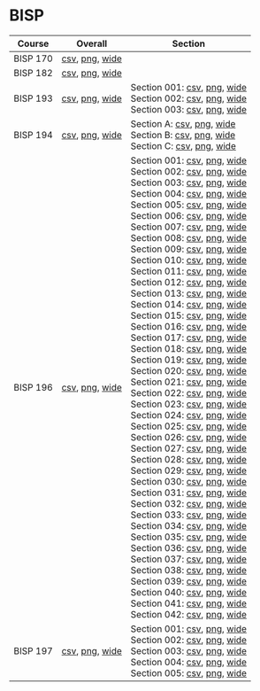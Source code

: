 # BISP

| Course | Overall | Section |
| ------ | ------- | ------- |
| BISP 170 | [csv](https://github.com/UCSD-Historical-Enrollment-Data/2025Spring/blob/main/overall/BISP%20170.csv), [png](https://raw.githubusercontent.com/UCSD-Historical-Enrollment-Data/2025Spring/main/plot_overall/BISP%20170.png), [wide](https://raw.githubusercontent.com/UCSD-Historical-Enrollment-Data/2025Spring/main/plot_overall_wide/BISP%20170.png) |  |
| BISP 182 | [csv](https://github.com/UCSD-Historical-Enrollment-Data/2025Spring/blob/main/overall/BISP%20182.csv), [png](https://raw.githubusercontent.com/UCSD-Historical-Enrollment-Data/2025Spring/main/plot_overall/BISP%20182.png), [wide](https://raw.githubusercontent.com/UCSD-Historical-Enrollment-Data/2025Spring/main/plot_overall_wide/BISP%20182.png) |  |
| BISP 193 | [csv](https://github.com/UCSD-Historical-Enrollment-Data/2025Spring/blob/main/overall/BISP%20193.csv), [png](https://raw.githubusercontent.com/UCSD-Historical-Enrollment-Data/2025Spring/main/plot_overall/BISP%20193.png), [wide](https://raw.githubusercontent.com/UCSD-Historical-Enrollment-Data/2025Spring/main/plot_overall_wide/BISP%20193.png) | Section 001: [csv](https://github.com/UCSD-Historical-Enrollment-Data/2025Spring/blob/main/section/BISP%20193_001.csv), [png](https://raw.githubusercontent.com/UCSD-Historical-Enrollment-Data/2025Spring/main/plot_section/BISP%20193_001.png), [wide](https://raw.githubusercontent.com/UCSD-Historical-Enrollment-Data/2025Spring/main/plot_section_wide/BISP%20193_001.png)<br>Section 002: [csv](https://github.com/UCSD-Historical-Enrollment-Data/2025Spring/blob/main/section/BISP%20193_002.csv), [png](https://raw.githubusercontent.com/UCSD-Historical-Enrollment-Data/2025Spring/main/plot_section/BISP%20193_002.png), [wide](https://raw.githubusercontent.com/UCSD-Historical-Enrollment-Data/2025Spring/main/plot_section_wide/BISP%20193_002.png)<br>Section 003: [csv](https://github.com/UCSD-Historical-Enrollment-Data/2025Spring/blob/main/section/BISP%20193_003.csv), [png](https://raw.githubusercontent.com/UCSD-Historical-Enrollment-Data/2025Spring/main/plot_section/BISP%20193_003.png), [wide](https://raw.githubusercontent.com/UCSD-Historical-Enrollment-Data/2025Spring/main/plot_section_wide/BISP%20193_003.png) |
| BISP 194 | [csv](https://github.com/UCSD-Historical-Enrollment-Data/2025Spring/blob/main/overall/BISP%20194.csv), [png](https://raw.githubusercontent.com/UCSD-Historical-Enrollment-Data/2025Spring/main/plot_overall/BISP%20194.png), [wide](https://raw.githubusercontent.com/UCSD-Historical-Enrollment-Data/2025Spring/main/plot_overall_wide/BISP%20194.png) | Section A: [csv](https://github.com/UCSD-Historical-Enrollment-Data/2025Spring/blob/main/section/BISP%20194_A.csv), [png](https://raw.githubusercontent.com/UCSD-Historical-Enrollment-Data/2025Spring/main/plot_section/BISP%20194_A.png), [wide](https://raw.githubusercontent.com/UCSD-Historical-Enrollment-Data/2025Spring/main/plot_section_wide/BISP%20194_A.png)<br>Section B: [csv](https://github.com/UCSD-Historical-Enrollment-Data/2025Spring/blob/main/section/BISP%20194_B.csv), [png](https://raw.githubusercontent.com/UCSD-Historical-Enrollment-Data/2025Spring/main/plot_section/BISP%20194_B.png), [wide](https://raw.githubusercontent.com/UCSD-Historical-Enrollment-Data/2025Spring/main/plot_section_wide/BISP%20194_B.png)<br>Section C: [csv](https://github.com/UCSD-Historical-Enrollment-Data/2025Spring/blob/main/section/BISP%20194_C.csv), [png](https://raw.githubusercontent.com/UCSD-Historical-Enrollment-Data/2025Spring/main/plot_section/BISP%20194_C.png), [wide](https://raw.githubusercontent.com/UCSD-Historical-Enrollment-Data/2025Spring/main/plot_section_wide/BISP%20194_C.png) |
| BISP 196 | [csv](https://github.com/UCSD-Historical-Enrollment-Data/2025Spring/blob/main/overall/BISP%20196.csv), [png](https://raw.githubusercontent.com/UCSD-Historical-Enrollment-Data/2025Spring/main/plot_overall/BISP%20196.png), [wide](https://raw.githubusercontent.com/UCSD-Historical-Enrollment-Data/2025Spring/main/plot_overall_wide/BISP%20196.png) | Section 001: [csv](https://github.com/UCSD-Historical-Enrollment-Data/2025Spring/blob/main/section/BISP%20196_001.csv), [png](https://raw.githubusercontent.com/UCSD-Historical-Enrollment-Data/2025Spring/main/plot_section/BISP%20196_001.png), [wide](https://raw.githubusercontent.com/UCSD-Historical-Enrollment-Data/2025Spring/main/plot_section_wide/BISP%20196_001.png)<br>Section 002: [csv](https://github.com/UCSD-Historical-Enrollment-Data/2025Spring/blob/main/section/BISP%20196_002.csv), [png](https://raw.githubusercontent.com/UCSD-Historical-Enrollment-Data/2025Spring/main/plot_section/BISP%20196_002.png), [wide](https://raw.githubusercontent.com/UCSD-Historical-Enrollment-Data/2025Spring/main/plot_section_wide/BISP%20196_002.png)<br>Section 003: [csv](https://github.com/UCSD-Historical-Enrollment-Data/2025Spring/blob/main/section/BISP%20196_003.csv), [png](https://raw.githubusercontent.com/UCSD-Historical-Enrollment-Data/2025Spring/main/plot_section/BISP%20196_003.png), [wide](https://raw.githubusercontent.com/UCSD-Historical-Enrollment-Data/2025Spring/main/plot_section_wide/BISP%20196_003.png)<br>Section 004: [csv](https://github.com/UCSD-Historical-Enrollment-Data/2025Spring/blob/main/section/BISP%20196_004.csv), [png](https://raw.githubusercontent.com/UCSD-Historical-Enrollment-Data/2025Spring/main/plot_section/BISP%20196_004.png), [wide](https://raw.githubusercontent.com/UCSD-Historical-Enrollment-Data/2025Spring/main/plot_section_wide/BISP%20196_004.png)<br>Section 005: [csv](https://github.com/UCSD-Historical-Enrollment-Data/2025Spring/blob/main/section/BISP%20196_005.csv), [png](https://raw.githubusercontent.com/UCSD-Historical-Enrollment-Data/2025Spring/main/plot_section/BISP%20196_005.png), [wide](https://raw.githubusercontent.com/UCSD-Historical-Enrollment-Data/2025Spring/main/plot_section_wide/BISP%20196_005.png)<br>Section 006: [csv](https://github.com/UCSD-Historical-Enrollment-Data/2025Spring/blob/main/section/BISP%20196_006.csv), [png](https://raw.githubusercontent.com/UCSD-Historical-Enrollment-Data/2025Spring/main/plot_section/BISP%20196_006.png), [wide](https://raw.githubusercontent.com/UCSD-Historical-Enrollment-Data/2025Spring/main/plot_section_wide/BISP%20196_006.png)<br>Section 007: [csv](https://github.com/UCSD-Historical-Enrollment-Data/2025Spring/blob/main/section/BISP%20196_007.csv), [png](https://raw.githubusercontent.com/UCSD-Historical-Enrollment-Data/2025Spring/main/plot_section/BISP%20196_007.png), [wide](https://raw.githubusercontent.com/UCSD-Historical-Enrollment-Data/2025Spring/main/plot_section_wide/BISP%20196_007.png)<br>Section 008: [csv](https://github.com/UCSD-Historical-Enrollment-Data/2025Spring/blob/main/section/BISP%20196_008.csv), [png](https://raw.githubusercontent.com/UCSD-Historical-Enrollment-Data/2025Spring/main/plot_section/BISP%20196_008.png), [wide](https://raw.githubusercontent.com/UCSD-Historical-Enrollment-Data/2025Spring/main/plot_section_wide/BISP%20196_008.png)<br>Section 009: [csv](https://github.com/UCSD-Historical-Enrollment-Data/2025Spring/blob/main/section/BISP%20196_009.csv), [png](https://raw.githubusercontent.com/UCSD-Historical-Enrollment-Data/2025Spring/main/plot_section/BISP%20196_009.png), [wide](https://raw.githubusercontent.com/UCSD-Historical-Enrollment-Data/2025Spring/main/plot_section_wide/BISP%20196_009.png)<br>Section 010: [csv](https://github.com/UCSD-Historical-Enrollment-Data/2025Spring/blob/main/section/BISP%20196_010.csv), [png](https://raw.githubusercontent.com/UCSD-Historical-Enrollment-Data/2025Spring/main/plot_section/BISP%20196_010.png), [wide](https://raw.githubusercontent.com/UCSD-Historical-Enrollment-Data/2025Spring/main/plot_section_wide/BISP%20196_010.png)<br>Section 011: [csv](https://github.com/UCSD-Historical-Enrollment-Data/2025Spring/blob/main/section/BISP%20196_011.csv), [png](https://raw.githubusercontent.com/UCSD-Historical-Enrollment-Data/2025Spring/main/plot_section/BISP%20196_011.png), [wide](https://raw.githubusercontent.com/UCSD-Historical-Enrollment-Data/2025Spring/main/plot_section_wide/BISP%20196_011.png)<br>Section 012: [csv](https://github.com/UCSD-Historical-Enrollment-Data/2025Spring/blob/main/section/BISP%20196_012.csv), [png](https://raw.githubusercontent.com/UCSD-Historical-Enrollment-Data/2025Spring/main/plot_section/BISP%20196_012.png), [wide](https://raw.githubusercontent.com/UCSD-Historical-Enrollment-Data/2025Spring/main/plot_section_wide/BISP%20196_012.png)<br>Section 013: [csv](https://github.com/UCSD-Historical-Enrollment-Data/2025Spring/blob/main/section/BISP%20196_013.csv), [png](https://raw.githubusercontent.com/UCSD-Historical-Enrollment-Data/2025Spring/main/plot_section/BISP%20196_013.png), [wide](https://raw.githubusercontent.com/UCSD-Historical-Enrollment-Data/2025Spring/main/plot_section_wide/BISP%20196_013.png)<br>Section 014: [csv](https://github.com/UCSD-Historical-Enrollment-Data/2025Spring/blob/main/section/BISP%20196_014.csv), [png](https://raw.githubusercontent.com/UCSD-Historical-Enrollment-Data/2025Spring/main/plot_section/BISP%20196_014.png), [wide](https://raw.githubusercontent.com/UCSD-Historical-Enrollment-Data/2025Spring/main/plot_section_wide/BISP%20196_014.png)<br>Section 015: [csv](https://github.com/UCSD-Historical-Enrollment-Data/2025Spring/blob/main/section/BISP%20196_015.csv), [png](https://raw.githubusercontent.com/UCSD-Historical-Enrollment-Data/2025Spring/main/plot_section/BISP%20196_015.png), [wide](https://raw.githubusercontent.com/UCSD-Historical-Enrollment-Data/2025Spring/main/plot_section_wide/BISP%20196_015.png)<br>Section 016: [csv](https://github.com/UCSD-Historical-Enrollment-Data/2025Spring/blob/main/section/BISP%20196_016.csv), [png](https://raw.githubusercontent.com/UCSD-Historical-Enrollment-Data/2025Spring/main/plot_section/BISP%20196_016.png), [wide](https://raw.githubusercontent.com/UCSD-Historical-Enrollment-Data/2025Spring/main/plot_section_wide/BISP%20196_016.png)<br>Section 017: [csv](https://github.com/UCSD-Historical-Enrollment-Data/2025Spring/blob/main/section/BISP%20196_017.csv), [png](https://raw.githubusercontent.com/UCSD-Historical-Enrollment-Data/2025Spring/main/plot_section/BISP%20196_017.png), [wide](https://raw.githubusercontent.com/UCSD-Historical-Enrollment-Data/2025Spring/main/plot_section_wide/BISP%20196_017.png)<br>Section 018: [csv](https://github.com/UCSD-Historical-Enrollment-Data/2025Spring/blob/main/section/BISP%20196_018.csv), [png](https://raw.githubusercontent.com/UCSD-Historical-Enrollment-Data/2025Spring/main/plot_section/BISP%20196_018.png), [wide](https://raw.githubusercontent.com/UCSD-Historical-Enrollment-Data/2025Spring/main/plot_section_wide/BISP%20196_018.png)<br>Section 019: [csv](https://github.com/UCSD-Historical-Enrollment-Data/2025Spring/blob/main/section/BISP%20196_019.csv), [png](https://raw.githubusercontent.com/UCSD-Historical-Enrollment-Data/2025Spring/main/plot_section/BISP%20196_019.png), [wide](https://raw.githubusercontent.com/UCSD-Historical-Enrollment-Data/2025Spring/main/plot_section_wide/BISP%20196_019.png)<br>Section 020: [csv](https://github.com/UCSD-Historical-Enrollment-Data/2025Spring/blob/main/section/BISP%20196_020.csv), [png](https://raw.githubusercontent.com/UCSD-Historical-Enrollment-Data/2025Spring/main/plot_section/BISP%20196_020.png), [wide](https://raw.githubusercontent.com/UCSD-Historical-Enrollment-Data/2025Spring/main/plot_section_wide/BISP%20196_020.png)<br>Section 021: [csv](https://github.com/UCSD-Historical-Enrollment-Data/2025Spring/blob/main/section/BISP%20196_021.csv), [png](https://raw.githubusercontent.com/UCSD-Historical-Enrollment-Data/2025Spring/main/plot_section/BISP%20196_021.png), [wide](https://raw.githubusercontent.com/UCSD-Historical-Enrollment-Data/2025Spring/main/plot_section_wide/BISP%20196_021.png)<br>Section 022: [csv](https://github.com/UCSD-Historical-Enrollment-Data/2025Spring/blob/main/section/BISP%20196_022.csv), [png](https://raw.githubusercontent.com/UCSD-Historical-Enrollment-Data/2025Spring/main/plot_section/BISP%20196_022.png), [wide](https://raw.githubusercontent.com/UCSD-Historical-Enrollment-Data/2025Spring/main/plot_section_wide/BISP%20196_022.png)<br>Section 023: [csv](https://github.com/UCSD-Historical-Enrollment-Data/2025Spring/blob/main/section/BISP%20196_023.csv), [png](https://raw.githubusercontent.com/UCSD-Historical-Enrollment-Data/2025Spring/main/plot_section/BISP%20196_023.png), [wide](https://raw.githubusercontent.com/UCSD-Historical-Enrollment-Data/2025Spring/main/plot_section_wide/BISP%20196_023.png)<br>Section 024: [csv](https://github.com/UCSD-Historical-Enrollment-Data/2025Spring/blob/main/section/BISP%20196_024.csv), [png](https://raw.githubusercontent.com/UCSD-Historical-Enrollment-Data/2025Spring/main/plot_section/BISP%20196_024.png), [wide](https://raw.githubusercontent.com/UCSD-Historical-Enrollment-Data/2025Spring/main/plot_section_wide/BISP%20196_024.png)<br>Section 025: [csv](https://github.com/UCSD-Historical-Enrollment-Data/2025Spring/blob/main/section/BISP%20196_025.csv), [png](https://raw.githubusercontent.com/UCSD-Historical-Enrollment-Data/2025Spring/main/plot_section/BISP%20196_025.png), [wide](https://raw.githubusercontent.com/UCSD-Historical-Enrollment-Data/2025Spring/main/plot_section_wide/BISP%20196_025.png)<br>Section 026: [csv](https://github.com/UCSD-Historical-Enrollment-Data/2025Spring/blob/main/section/BISP%20196_026.csv), [png](https://raw.githubusercontent.com/UCSD-Historical-Enrollment-Data/2025Spring/main/plot_section/BISP%20196_026.png), [wide](https://raw.githubusercontent.com/UCSD-Historical-Enrollment-Data/2025Spring/main/plot_section_wide/BISP%20196_026.png)<br>Section 027: [csv](https://github.com/UCSD-Historical-Enrollment-Data/2025Spring/blob/main/section/BISP%20196_027.csv), [png](https://raw.githubusercontent.com/UCSD-Historical-Enrollment-Data/2025Spring/main/plot_section/BISP%20196_027.png), [wide](https://raw.githubusercontent.com/UCSD-Historical-Enrollment-Data/2025Spring/main/plot_section_wide/BISP%20196_027.png)<br>Section 028: [csv](https://github.com/UCSD-Historical-Enrollment-Data/2025Spring/blob/main/section/BISP%20196_028.csv), [png](https://raw.githubusercontent.com/UCSD-Historical-Enrollment-Data/2025Spring/main/plot_section/BISP%20196_028.png), [wide](https://raw.githubusercontent.com/UCSD-Historical-Enrollment-Data/2025Spring/main/plot_section_wide/BISP%20196_028.png)<br>Section 029: [csv](https://github.com/UCSD-Historical-Enrollment-Data/2025Spring/blob/main/section/BISP%20196_029.csv), [png](https://raw.githubusercontent.com/UCSD-Historical-Enrollment-Data/2025Spring/main/plot_section/BISP%20196_029.png), [wide](https://raw.githubusercontent.com/UCSD-Historical-Enrollment-Data/2025Spring/main/plot_section_wide/BISP%20196_029.png)<br>Section 030: [csv](https://github.com/UCSD-Historical-Enrollment-Data/2025Spring/blob/main/section/BISP%20196_030.csv), [png](https://raw.githubusercontent.com/UCSD-Historical-Enrollment-Data/2025Spring/main/plot_section/BISP%20196_030.png), [wide](https://raw.githubusercontent.com/UCSD-Historical-Enrollment-Data/2025Spring/main/plot_section_wide/BISP%20196_030.png)<br>Section 031: [csv](https://github.com/UCSD-Historical-Enrollment-Data/2025Spring/blob/main/section/BISP%20196_031.csv), [png](https://raw.githubusercontent.com/UCSD-Historical-Enrollment-Data/2025Spring/main/plot_section/BISP%20196_031.png), [wide](https://raw.githubusercontent.com/UCSD-Historical-Enrollment-Data/2025Spring/main/plot_section_wide/BISP%20196_031.png)<br>Section 032: [csv](https://github.com/UCSD-Historical-Enrollment-Data/2025Spring/blob/main/section/BISP%20196_032.csv), [png](https://raw.githubusercontent.com/UCSD-Historical-Enrollment-Data/2025Spring/main/plot_section/BISP%20196_032.png), [wide](https://raw.githubusercontent.com/UCSD-Historical-Enrollment-Data/2025Spring/main/plot_section_wide/BISP%20196_032.png)<br>Section 033: [csv](https://github.com/UCSD-Historical-Enrollment-Data/2025Spring/blob/main/section/BISP%20196_033.csv), [png](https://raw.githubusercontent.com/UCSD-Historical-Enrollment-Data/2025Spring/main/plot_section/BISP%20196_033.png), [wide](https://raw.githubusercontent.com/UCSD-Historical-Enrollment-Data/2025Spring/main/plot_section_wide/BISP%20196_033.png)<br>Section 034: [csv](https://github.com/UCSD-Historical-Enrollment-Data/2025Spring/blob/main/section/BISP%20196_034.csv), [png](https://raw.githubusercontent.com/UCSD-Historical-Enrollment-Data/2025Spring/main/plot_section/BISP%20196_034.png), [wide](https://raw.githubusercontent.com/UCSD-Historical-Enrollment-Data/2025Spring/main/plot_section_wide/BISP%20196_034.png)<br>Section 035: [csv](https://github.com/UCSD-Historical-Enrollment-Data/2025Spring/blob/main/section/BISP%20196_035.csv), [png](https://raw.githubusercontent.com/UCSD-Historical-Enrollment-Data/2025Spring/main/plot_section/BISP%20196_035.png), [wide](https://raw.githubusercontent.com/UCSD-Historical-Enrollment-Data/2025Spring/main/plot_section_wide/BISP%20196_035.png)<br>Section 036: [csv](https://github.com/UCSD-Historical-Enrollment-Data/2025Spring/blob/main/section/BISP%20196_036.csv), [png](https://raw.githubusercontent.com/UCSD-Historical-Enrollment-Data/2025Spring/main/plot_section/BISP%20196_036.png), [wide](https://raw.githubusercontent.com/UCSD-Historical-Enrollment-Data/2025Spring/main/plot_section_wide/BISP%20196_036.png)<br>Section 037: [csv](https://github.com/UCSD-Historical-Enrollment-Data/2025Spring/blob/main/section/BISP%20196_037.csv), [png](https://raw.githubusercontent.com/UCSD-Historical-Enrollment-Data/2025Spring/main/plot_section/BISP%20196_037.png), [wide](https://raw.githubusercontent.com/UCSD-Historical-Enrollment-Data/2025Spring/main/plot_section_wide/BISP%20196_037.png)<br>Section 038: [csv](https://github.com/UCSD-Historical-Enrollment-Data/2025Spring/blob/main/section/BISP%20196_038.csv), [png](https://raw.githubusercontent.com/UCSD-Historical-Enrollment-Data/2025Spring/main/plot_section/BISP%20196_038.png), [wide](https://raw.githubusercontent.com/UCSD-Historical-Enrollment-Data/2025Spring/main/plot_section_wide/BISP%20196_038.png)<br>Section 039: [csv](https://github.com/UCSD-Historical-Enrollment-Data/2025Spring/blob/main/section/BISP%20196_039.csv), [png](https://raw.githubusercontent.com/UCSD-Historical-Enrollment-Data/2025Spring/main/plot_section/BISP%20196_039.png), [wide](https://raw.githubusercontent.com/UCSD-Historical-Enrollment-Data/2025Spring/main/plot_section_wide/BISP%20196_039.png)<br>Section 040: [csv](https://github.com/UCSD-Historical-Enrollment-Data/2025Spring/blob/main/section/BISP%20196_040.csv), [png](https://raw.githubusercontent.com/UCSD-Historical-Enrollment-Data/2025Spring/main/plot_section/BISP%20196_040.png), [wide](https://raw.githubusercontent.com/UCSD-Historical-Enrollment-Data/2025Spring/main/plot_section_wide/BISP%20196_040.png)<br>Section 041: [csv](https://github.com/UCSD-Historical-Enrollment-Data/2025Spring/blob/main/section/BISP%20196_041.csv), [png](https://raw.githubusercontent.com/UCSD-Historical-Enrollment-Data/2025Spring/main/plot_section/BISP%20196_041.png), [wide](https://raw.githubusercontent.com/UCSD-Historical-Enrollment-Data/2025Spring/main/plot_section_wide/BISP%20196_041.png)<br>Section 042: [csv](https://github.com/UCSD-Historical-Enrollment-Data/2025Spring/blob/main/section/BISP%20196_042.csv), [png](https://raw.githubusercontent.com/UCSD-Historical-Enrollment-Data/2025Spring/main/plot_section/BISP%20196_042.png), [wide](https://raw.githubusercontent.com/UCSD-Historical-Enrollment-Data/2025Spring/main/plot_section_wide/BISP%20196_042.png) |
| BISP 197 | [csv](https://github.com/UCSD-Historical-Enrollment-Data/2025Spring/blob/main/overall/BISP%20197.csv), [png](https://raw.githubusercontent.com/UCSD-Historical-Enrollment-Data/2025Spring/main/plot_overall/BISP%20197.png), [wide](https://raw.githubusercontent.com/UCSD-Historical-Enrollment-Data/2025Spring/main/plot_overall_wide/BISP%20197.png) | Section 001: [csv](https://github.com/UCSD-Historical-Enrollment-Data/2025Spring/blob/main/section/BISP%20197_001.csv), [png](https://raw.githubusercontent.com/UCSD-Historical-Enrollment-Data/2025Spring/main/plot_section/BISP%20197_001.png), [wide](https://raw.githubusercontent.com/UCSD-Historical-Enrollment-Data/2025Spring/main/plot_section_wide/BISP%20197_001.png)<br>Section 002: [csv](https://github.com/UCSD-Historical-Enrollment-Data/2025Spring/blob/main/section/BISP%20197_002.csv), [png](https://raw.githubusercontent.com/UCSD-Historical-Enrollment-Data/2025Spring/main/plot_section/BISP%20197_002.png), [wide](https://raw.githubusercontent.com/UCSD-Historical-Enrollment-Data/2025Spring/main/plot_section_wide/BISP%20197_002.png)<br>Section 003: [csv](https://github.com/UCSD-Historical-Enrollment-Data/2025Spring/blob/main/section/BISP%20197_003.csv), [png](https://raw.githubusercontent.com/UCSD-Historical-Enrollment-Data/2025Spring/main/plot_section/BISP%20197_003.png), [wide](https://raw.githubusercontent.com/UCSD-Historical-Enrollment-Data/2025Spring/main/plot_section_wide/BISP%20197_003.png)<br>Section 004: [csv](https://github.com/UCSD-Historical-Enrollment-Data/2025Spring/blob/main/section/BISP%20197_004.csv), [png](https://raw.githubusercontent.com/UCSD-Historical-Enrollment-Data/2025Spring/main/plot_section/BISP%20197_004.png), [wide](https://raw.githubusercontent.com/UCSD-Historical-Enrollment-Data/2025Spring/main/plot_section_wide/BISP%20197_004.png)<br>Section 005: [csv](https://github.com/UCSD-Historical-Enrollment-Data/2025Spring/blob/main/section/BISP%20197_005.csv), [png](https://raw.githubusercontent.com/UCSD-Historical-Enrollment-Data/2025Spring/main/plot_section/BISP%20197_005.png), [wide](https://raw.githubusercontent.com/UCSD-Historical-Enrollment-Data/2025Spring/main/plot_section_wide/BISP%20197_005.png) |
